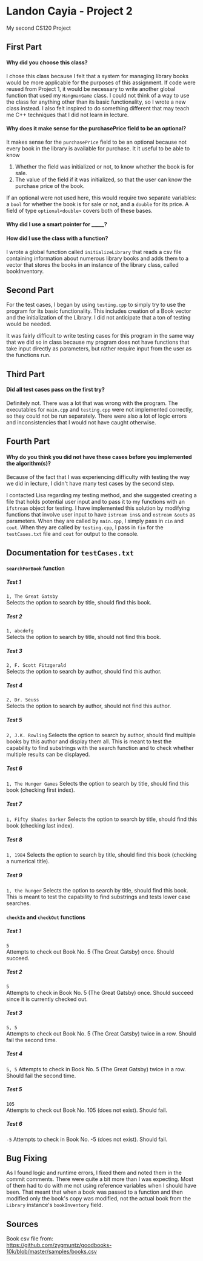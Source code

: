 # Landon Cayia - Project 2
My second CS120 Project

## First Part

#### Why did you choose this class?
I chose this class because I felt that a system for managing library books would
be more applicable for the purposes of this assignment. If code were reused from
Project 1, it would be necessary to write another global function that used my
`HangmanGame` class. I could not think of a way to use the class for anything
other than its basic functionality, so I wrote a new class instead. I also felt
inspired to do something different that may teach me C++ techniques that I did
not learn in lecture.

#### Why does it make sense for the purchasePrice field to be an optional?
It makes sense for the `purchasePrice` field to be an optional because not every
book in the library is available for purchase. It it useful to be able to know
1) Whether the field was initialized or not, to know whether the book is for sale.
2) The value of the field if it was initialized, so that the user can know the
purchase price of the book.

If an optional were not used here, this would require two separate variables: a
`bool` for whether the book is for sale or not, and a `double` for its price.
A field of type `optional<double>` covers both of these bases.

#### Why did I use a smart pointer for _____?


#### How did I use the class with a function?
I wrote a global function called `initializeLibrary` that reads a csv file
containing information about numerous library books and adds them to a vector
that stores the books in an instance of the library class, called bookInventory.

## Second Part
For the test cases, I began by using `testing.cpp` to simply try to use the
program for its basic functionality. This includes creation of a Book vector
and the initialization of the Library. I did not anticipate that a ton of
testing would be needed.  

It was fairly difficult to write testing cases for this program in the same way 
that we did so in class because my program does not have functions that take
input directly as parameters, but rather require input from the user as the
functions run.

## Third Part

#### Did all test cases pass on the first try?
Definitely not. There was a lot that was wrong with the program. The executables
for `main.cpp` and `testing.cpp` were not implemented correctly, so they could
not be run separately. There were also a lot of logic errors and inconsistencies
that I would not have caught otherwise.

## Fourth Part

#### Why do you think you did not have these cases before you implemented the algorithm(s)?
Because of the fact that I was experiencing difficulty with testing the way
we did in lecture, I didn't have many test cases by the second step.  

I contacted Lisa regarding my testing method, and she suggested creating a file
that holds potential user input and to pass it to my functions with an `ifstream`
object for testing. I have implemented this solution by modifying functions that
involve user input to have `istream ins&` and `ostream &outs` as parameters.
When they are called by `main.cpp`, I simply pass in `cin` and `cout`. When they
are called by `testing.cpp`, I pass in `fin` for the `testCases.txt` file and
`cout` for output to the console.

## Documentation for `testCases.txt`
#### `searchForBook` function
##### Test 1
`1, The Great Gatsby`  
Selects the option to search by title, should find this book.
##### Test 2
`1, abcdefg`  
Selects the option to search by title, should not find this book.
##### Test 3
`2, F. Scott Fitzgerald`  
Selects the option to search by author, should find this author.
##### Test 4
`2, Dr. Seuss`  
Selects the option to search by author, should not find this author.
##### Test 5
`2, J.K. Rowling`
Selects the option to search by author, should find multiple books by this
author and display them all. This is meant to test the capability to find
substrings with the search function and to check whether multiple results
can be displayed.
##### Test 6
`1, The Hunger Games`
Selects the option to search by title, should find this book (checking first
index).
##### Test 7
`1, Fifty Shades Darker`
Selects the option to search by title, should find this book (checking last
index).
##### Test 8
`1, 1984`
Selects the option to search by title, should find this book (checking a
numerical title).
##### Test 9
`1, the hunger`
Selects the option to search by title, should find this book. This is meant
to test the capability to find substrings and tests lower case searches.


#### `checkIn` and `checkOut` functions
##### Test 1
`5`  
Attempts to check out Book No. 5 (The Great Gatsby) once. Should succeed.
##### Test 2
`5`  
Attempts to check in Book No. 5 (The Great Gatsby) once. Should succeed
since it is currently checked out.
##### Test 3
`5, 5`  
Attempts to check out Book No. 5 (The Great Gatsby) twice in a row. Should
fail the second time.
##### Test 4
`5, 5`
Attempts to check in Book No. 5 (The Great Gatsby) twice in a row. Should
fail the second time.
##### Test 5
`105`  
Attempts to check out Book No. 105 (does not exist). Should fail.
##### Test 6
`-5`
Attempts to check in Book No. -5 (does not exist). Should fail.


## Bug Fixing
As I found logic and runtime errors, I fixed them and noted them in the commit
comments. There were quite a bit more than I was expecting. Most of them had to
do with me not using reference variables when I should have been. That meant that
when a book was passed to a function and then modified only the book's copy was
modified, not the actual book from the `Library` instance's `bookInventory` field.


## Sources
Book csv file from:  
https://github.com/zygmuntz/goodbooks-10k/blob/master/samples/books.csv